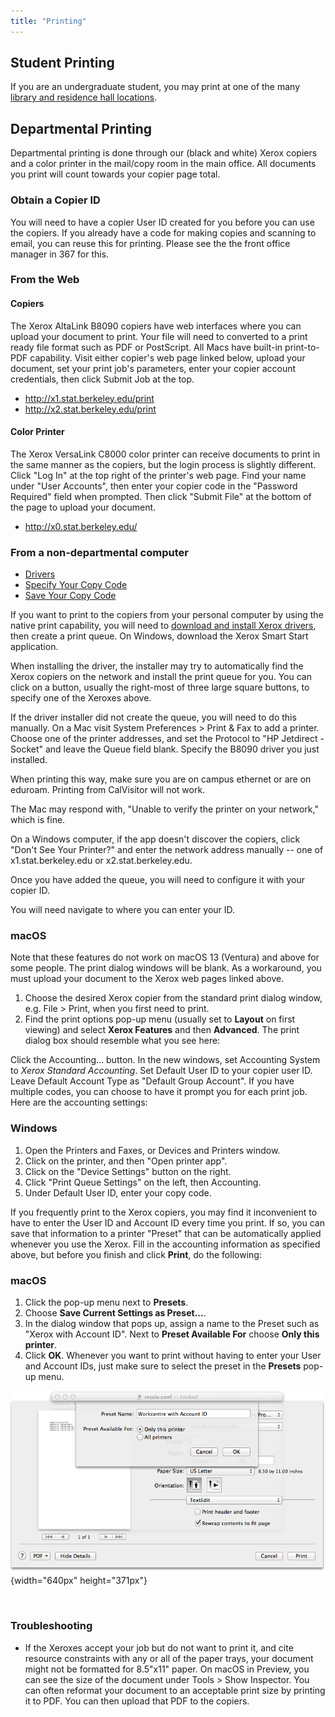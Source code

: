```yaml
---
title: "Printing"
---
```


## Student Printing

If you are an undergraduate student, you may print at one of the many
[library and residence hall
locations](https://studenttech.berkeley.edu/resources/printing-residence-halls-and-libraries).

## Departmental Printing

Departmental printing is done through our (black and white) Xerox
copiers and a color printer in the mail/copy room in the main
office. All documents you print will count towards your copier page
total.

### Obtain a Copier ID

You will need to have a copier User ID created for you before you can
use the copiers. If you already have a code for making copies and
scanning to email, you can reuse this for printing. Please see the the
front office manager in 367 for this.

### From the Web

#### Copiers

The Xerox AltaLink B8090 copiers have web interfaces where you can
upload your document to print. Your file will need to converted to a
print ready file format such as PDF or PostScript. All Macs have
built-in print-to-PDF capability. Visit either copier's web page linked
below, upload your document, set your print job's parameters, enter your
copier account credentials, then click Submit Job at the top.

- <http://x1.stat.berkeley.edu/print>
- <http://x2.stat.berkeley.edu/print>

#### Color Printer

The Xerox VersaLink C8000 color printer can receive documents to print
in the same manner as the copiers, but the login process is slightly
different. Click "Log In" at the top right of the printer's web page.
Find your name under "User Accounts", then enter your copier code in the
"Password Required" field when prompted. Then click "Submit File" at the
bottom of the page to upload your document.

- <http://x0.stat.berkeley.edu/>

### From a non-departmental computer

<div class="bootstrap-tabs" tab-set-title="Personal Computer">

- <a href="#personal-computer-tab-1-name" class="tab-link"
  aria-controls="personal-computer-tab-1-name" data-toggle="tab"
  role="tab">Drivers</a>
- <a href="#personal-computer-tab-2-name" class="tab-link"
  aria-controls="personal-computer-tab-2-name" data-toggle="tab"
  role="tab">Specify Your Copy Code</a>
- <a href="#personal-computer-tab-3-name" class="tab-link"
  aria-controls="personal-computer-tab-3-name" data-toggle="tab"
  role="tab">Save Your Copy Code</a>

<div class="tab-content">

<div id="personal-computer-tab-1-name" class="tab-pane" role="tabpanel">

<div class="tab-pane-content">

If you want to print to the copiers from your personal computer by using
the native print capability, you will need to [download and install
Xerox
drivers](https://www.support.xerox.com/en-us/product/altalink-b8000-series/downloads),
then create a print queue. On Windows, download the Xerox Smart Start
application.

<span style="letter-spacing: 0px;">When installing the driver, the
installer may try to automatically find the Xerox copiers on the network
and install the print queue for you. You can click on a button, usually
the right-most of three large square buttons, to specify one of the
Xeroxes above.</span>

If the driver installer did not create the queue, you will need to do
this manually. On a Mac visit System Preferences \> Print & Fax to add a
printer. Choose one of the printer addresses, and set the Protocol to
"HP Jetdirect - Socket" and leave the Queue field blank. Specify the
B8090 driver you just installed.

When printing this way, make sure you are on campus ethernet or are on
eduroam. Printing from CalVisitor will not work.

The Mac may respond with, "Unable to verify the printer on your
network," which is fine. 

On a Windows computer, if the app doesn't discover the copiers, click
"Don't See Your Printer?" and enter the network address manually -- one
of x1.stat.berkeley.edu or x2.stat.berkeley.edu.

Once you have added the queue, you will need to configure it with your
copier ID.

</div>

</div>

<div id="personal-computer-tab-2-name" class="tab-pane active"
role="tabpanel">

<div class="tab-pane-content">

You will need navigate to where you can enter your ID.

### macOS

Note that these features do not work on macOS 13 (Ventura) and above for
some people. The print dialog windows will be blank. As a workaround,
you must upload your document to the Xerox web pages linked above.

1.  Choose the desired Xerox copier from the standard print dialog
    window, e.g. File \> Print, when you first need to print.
2.  Find the print options pop-up menu (usually set to **Layout** on
    first viewing) and select **Xerox Features** and then **Advanced**.
    The print dialog box should resemble what you see here:

Click the Accounting... button. In the new windows, set Accounting
System to *Xerox Standard Accounting*. Set Default User ID to your
copier user ID. Leave Default Account Type as "Default Group Account".
If you have multiple codes, you can choose to have it prompt you for
each print job. Here are the accounting settings:

### Windows

1.  Open the Printers and Faxes, or Devices and Printers window.
2.  Click on the printer, and then "Open printer app".
3.  Click on the "Device Settings" button on the right.
4.  Click "Print Queue Settings" on the left, then Accounting.
5.  Under Default User ID, enter your copy code.

</div>

</div>

<div id="personal-computer-tab-3-name" class="tab-pane" role="tabpanel">

<div class="tab-pane-content">

If you frequently print to the Xerox copiers, you may find it
inconvenient to have to enter the User ID and Account ID every time you
print. If so, you can save that information to a printer "Preset" that
can be automatically applied whenever you use the Xerox. Fill in the
accounting information as specified above, but before you finish and
click **Print**, do the following:

</div>

### macOS

<div class="tab-pane-content">

1.  Click the pop-up menu next to **Presets**.
2.  Choose **Save Current Settings as Preset...**.
3.  In the dialog window that pops up, assign a name to the Preset such
    as "Xerox with Account ID". Next to **Preset Available For** choose
    **Only this printer**.
4.  Click **OK**. Whenever you want to print without having to enter
    your User and Account IDs, just make sure to select the preset in
    the **Presets** pop-up menu.

![Xerox Preset Screenshot](../images/xerox_presets.png){width="640px" height="371px"}
 

</div>

</div>

</div>

</div>

 

### Troubleshooting

- If the Xeroxes accept your job but do not want to print it, and cite
  resource constraints with any or all of the paper trays, your document
  might not be formatted for 8.5"x11" paper. On macOS in Preview, you
  can see the size of the document under Tools \> Show Inspector. You
  can often reformat your document to an acceptable print size by
  printing it to PDF. You can then upload that PDF to the copiers.
